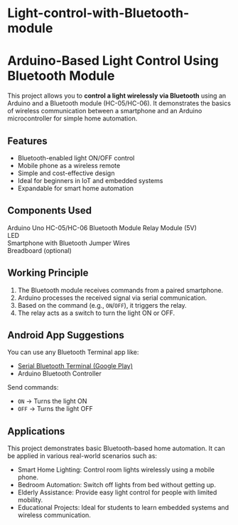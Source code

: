 # Light-control-with-Bluetooth-module

#  Arduino-Based Light Control Using Bluetooth Module

This project allows you to **control a light wirelessly via Bluetooth** using an Arduino and a Bluetooth module (HC-05/HC-06). It demonstrates the basics of wireless communication between a smartphone and an Arduino microcontroller for simple home automation.

##  Features

- Bluetooth-enabled light ON/OFF control
- Mobile phone as a wireless remote
- Simple and cost-effective design
- Ideal for beginners in IoT and embedded systems
- Expandable for smart home automation

##  Components Used

 Arduino Uno
 HC-05/HC-06 Bluetooth Module 
 Relay Module (5V)      
 LED             
 Smartphone with Bluetooth 
 Jumper Wires           
 Breadboard (optional)  


##  Working Principle

1. The Bluetooth module receives commands from a paired smartphone.
2. Arduino processes the received signal via serial communication.
3. Based on the command (e.g., `ON`/`OFF`), it triggers the relay.
4. The relay acts as a switch to turn the light ON or OFF.

##  Android App Suggestions

You can use any Bluetooth Terminal app like:

- [Serial Bluetooth Terminal (Google Play)](https://play.google.com/store/apps/details?id=de.kai_morich.serial_bluetooth_terminal)
- Arduino Bluetooth Controller

Send commands:
- `ON` → Turns the light ON
- `OFF` → Turns the light OFF

## Applications

This project demonstrates basic Bluetooth-based home automation. It can be applied in various real-world scenarios such as:
- Smart Home Lighting: Control room lights wirelessly using a mobile phone.
- Bedroom Automation: Switch off lights from bed without getting up.
- Elderly Assistance: Provide easy light control for people with limited mobility.
- Educational Projects: Ideal for students to learn embedded systems and wireless communication.
